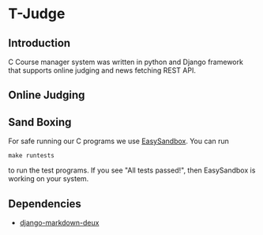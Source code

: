 T-Judge
=========
## Introduction
C Course manager system was written in python and Django framework that supports online judging
and news fetching REST API. 
## Online Judging
## Sand Boxing
For safe running our C programs we use [EasySandbox](https://github.com/daveho/EasySandbox).
You can run
```
make runtests
```
to run the test programs. If you see "All tests passed!", then EasySandbox is working on your system.
## Dependencies
* [django-markdown-deux](https://github.com/trentm/django-markdown-deux)